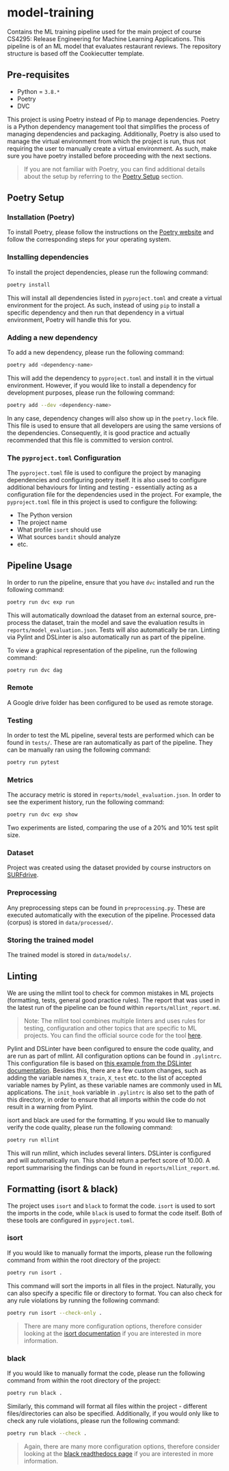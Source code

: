 # model-training
Contains the ML training pipeline used for the main project of course CS4295: Release Engineering for Machine Learning Applications. This pipeline is of an ML model that evaluates restaurant reviews. The repository structure is based off the Cookiecutter template.

## **Pre-requisites**

* Python = `3.8.*`
* Poetry
* DVC

This project is using Poetry instead of Pip to manage dependencies. Poetry is a Python dependency management tool that simplifies the process of managing dependencies and packaging. Additionally, Poetry is also used to manage the virtual environment from which the project is run, thus not requiring the user to manually create a virtual environment. As such, make sure you have poetry installed before proceeding with the next sections. 

> If you are not familiar with Poetry, you can find additional details about the setup by referring to the [Poetry Setup](#petry-setup) section.

## **Poetry Setup**

### **Installation (Poetry)**

To install Poetry, please follow the instructions on the [Poetry website](https://python-poetry.org/docs/#installation) and follow the corresponding steps for your operating system.

### **Installing dependencies**

To install the project dependencies, please run the following command:

```bash
poetry install
```

This will install all dependencies listed in `pyproject.toml` and create a virtual environment for the project. As such, instead of using `pip` to install a specific dependency and then run that dependency in a virtual environment, Poetry will handle this for you.

### **Adding a new dependency**

To add a new dependency, please run the following command:

```bash
poetry add <dependency-name>
```

This will add the dependency to `pyproject.toml` and install it in the virtual environment.
However, if you would like to install a dependency for development purposes, please run the following command:

```bash
poetry add --dev <dependency-name>
```

In any case, dependency changes will also show up in the `poetry.lock` file. This file is used to ensure that all developers are using the same versions of the dependencies. Consequently, it is good practice and actually recommended that this file is committed to version control.

### **The `pyproject.toml` Configuration**

The `pyproject.toml` file is used to configure the project by managing dependencies and configuring poetry itself. It is also used to configure additional behaviours for linting and testing - essentially acting as a configuration file for the dependencies used in the project. For example, the `pyproject.toml` file in this project is used to configure the following:
* The Python version 
* The project name
* What profile `isort` should use
* What sources `bandit` should analyze
* etc.

## **Pipeline Usage**

In order to run the pipeline, ensure that you have `dvc` installed and run the following command:

```bash
poetry run dvc exp run
```

This will automatically download the dataset from an external source, pre-process the dataset, train the model and save the evaluation results in `reports/model_evaluation.json`. Tests will also automatically be ran. Linting via Pylint and DSLinter is also automatically run as part of the pipeline.

To view a graphical representation of the pipeline, run the following command:
``` bash
poetry run dvc dag
```
### **Remote**

A Google drive folder has been configured to be used as remote storage.

### **Testing**

In order to test the ML pipeline, several tests are performed which can be found in `tests/`. These are ran automatically as part of the pipeline. They can be manually ran using the following command:

```bash
poetry run pytest
```

### **Metrics**

The accuracy metric is stored in `reports/model_evaluation.json`. In order to see the experiment history, run the following command:

```bash
poetry run dvc exp show
```
Two experiments are listed, comparing the use of a 20% and 10% test split size.

### **Dataset**

Project was created using the dataset provided by course instructors on [SURFdrive](https://surfdrive.surf.nl/files/index.php/s/207BTysNQFuVZPE?path=%2Fmaterial).

### **Preprocessing**

Any preprocessing steps can be found in `preprocessing.py`. These are executed automatically with the execution of the pipeline. Processed data (corpus) is stored in `data/processed/`.

### **Storing the trained model**

The trained model is stored in `data/models/`.

## **Linting**
We are using the mllint tool to check for common mistakes in ML projects (formatting, tests, general good practice rules). The report that was used in the latest run of the pipeline can be found within `reports/mllint_report.md`.

> Note: The mllint tool combines multiple linters and uses rules for testing, configuration and other topics that are specific to ML projects. You can find the official source code for the tool [here](https://github.com/bvobart/mllint).

Pylint and DSLinter have been configured to ensure the code quality, and are run as part of mllint. All configuration options can be found in `.pylintrc`. This configuration file is based on [this example from the DSLinter documentation](https://github.com/SERG-Delft/dslinter/blob/main/docs/pylint-configuration-examples/pylintrc-for-ml-projects/.pylintrc). Besides this, there are a few custom changes, such as adding the variable names `X_train`, `X_test` etc. to the list of accepted variable names by Pylint, as these variable names are commonly used in ML applications. The `init_hook` variable in `.pylintrc` is also set to the path of this directory, in order to ensure that all imports within the code do not result in a warning from Pylint.

isort and black are used for the formatting. If you would like to manually verify the code quality, please run the following command:

```bash
poetry run mllint
```

This will run mllint, which includes several linters. DSLinter is configured and will automatically run. This should return a perfect score of 10.00. A report summarising the findings can be found in `reports/mllint_report.md`. 


## **Formatting (isort & black)**

The project uses `isort` and `black` to format the code. `isort` is used to sort the imports in the code, while `black` is used to format the code itself. Both of these tools are configured in `pyproject.toml`.

### **isort**

If you would like to manually format the imports, please run the following command from within the root directory of the project:

```bash
poetry run isort .
```

This command will sort the imports in all files in the project. Naturally, you can also specify a specific file or directory to format. You can also check for any rule violations by running the following command:

```bash
poetry run isort --check-only .
``` 

> There are many more configuration options, therefore consider looking at the [isort documentation](https://pycqa.github.io/isort/) if you are interested in more information.

### **black**

If you would like to manually format the code, please run the following command from within the root directory of the project:

```bash
poetry run black .
```

Similarly, this command will format all files within the project - different files/directories can also be specified. Additionally, if you would only like to check any rule violations, please run the following command:

```bash
poetry run black --check .
```

> Again, there are many more configuration options, therefore consider looking at the [black readthedocs page](https://black.readthedocs.io/en/stable/) if you are interested in more information.


